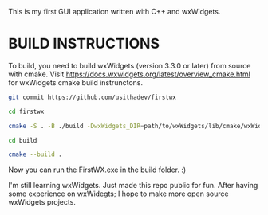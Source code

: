 This is my first GUI application written with C++ and wxWidgets.

# BUILD INSTRUCTIONS  

To build, you need to build wxWidgets (version 3.3.0 or later) from source with cmake. Visit https://docs.wxwidgets.org/latest/overview_cmake.html for wxWidgets cmake build instrunctons.  

```bash
git commit https://github.com/usithadev/firstwx

cd firstwx

cmake -S . -B ./build -DwxWidgets_DIR=path/to/wxWidgets/lib/cmake/wxWidgets -DwxWidgets_CONFIGURATION=mswu -G "MinGW Makefiles"

cd build

cmake --build .
```  

Now you can run the FirstWX.exe in the build folder. :)  

I'm still learning wxWidgets. Just made this repo public for fun. After having some experience on wxWidegts; I hope to make more open source wxWidgets projects.
